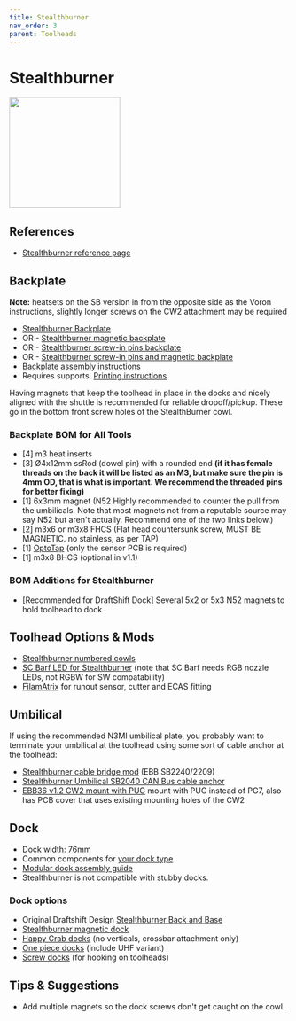 ```yaml
---
title: Stealthburner
nav_order: 3
parent: Toolheads
---
```

<!-- Use the page layout at TOC.md:  https://github.com/sdylewski/StealthChanger/blob/main/docs/TOC.md -->
# Stealthburner

<img src="../media/Toolheads/Stealthburner.png" width=200>

## References
* [Stealthburner reference page](https://github.com/VoronDesign/Voron-Stealthburner)

## Backplate
**Note:** heatsets on the SB version in from the opposite side as the Voron instructions, slightly longer screws on the CW2 attachment may be required

* [Stealthburner Backplate](https://github.com/sdylewski/StealthChanger/blob/main/STLs/Backplates/StealthBurner.stl)
* OR - [Stealthburner magnetic backplate](https://www.printables.com/model/1346474-stealthchanger-stealthburner-backplate-v11-magnet/files)
* OR - [Stealthburner screw-in pins backplate](https://www.printables.com/model/1358108-stealtchanger-stealthburner-backplate-with-screwed)
* OR - [Stealthburner screw-in pins and magnetic backplate](https://www.printables.com/model/1384948-stealthchanger-stealthburner-backplate-v11-magnet)
* [Backplate assembly instructions](https://github.com/sdylewski/StealthChanger/blob/main/Manual/Stealthchanger_Assembly_Guide.pdf)
* Requires supports. [Printing instructions](../Building/Printing.md)

Having magnets that keep the toolhead in place in the docks and nicely aligned with the shuttle is recommended for reliable dropoff/pickup. These go in the bottom front screw holes of the StealthBurner cowl.

### Backplate BOM for All Tools

- [4] m3 heat inserts
- [3] Ø4x12mm ssRod (dowel pin) with a rounded end **(if it has female threads on the back it will be listed as an M3, but make sure the pin is 4mm OD, that is what is important. We recommend the threaded pins for better fixing)**
- [1] 6x3mm magnet (N52 Highly recommended to counter the pull from the umbilicals. Note that most magnets not from a reputable source may say N52 but aren't actually. Recommend one of the two links below.)
- [2] m3x6 or m3x8 FHCS (Flat head countersunk screw, MUST BE MAGNETIC. no stainless, as per TAP)
- [1] [OptoTap](https://s.click.aliexpress.com/e/_DEGsGTV) (only the sensor PCB is required)
- [1] m3x8 BHCS (optional in v1.1)


### BOM Additions for Stealthburner
- [Recommended for DraftShift Dock] Several 5x2 or 5x3 N52 magnets to hold toolhead to dock

## Toolhead Options & Mods
* [Stealthburner numbered cowls](https://github.com/sdylewski/StealthChanger/tree/main/UserMods/Dumplap/Stealthburner%20Number%20Cowls)
* [SC Barf LED for Stealthburner](https://github.com/sdylewski/StealthChanger/tree/main/UserMods/N3MI-DG/StealthBurner_SC_Barf) (note that SC Barf needs RGB nozzle LEDs, not RGBW for SW compatability)
* [FilamAtrix](https://github.com/thunderkeys/FilamATrix) for runout sensor, cutter and ECAS fitting

## Umbilical
If using the recommended N3MI umbilical plate, you probably want to terminate your umbilical at the toolhead using some sort of cable anchor at the toolhead:
* [Stealthburner cable bridge mod](https://www.printables.com/model/608471-stealthburner-cable-bridge-mod/files) (EBB SB2240/2209)
* [Stealthburner Umbilical SB2040 CAN Bus cable anchor](https://www.printables.com/model/407336-voron-stealthburner-umbilical-sb2040-can-bus-cable/files)
* [EBB36 v1.2 CW2 mount with PUG](https://www.printables.com/model/1126741-ebb36-v12-cw2-mount-with-pug) mount with PUG instead of PG7, also has PCB cover that uses existing mounting holes of the CW2
  
## Dock
* Dock width: 76mm
* Common components for [your dock type](.../Dock.md)
* [Modular dock assembly guide](https://github.com/DraftShift/ModularDock/blob/main/Manual/ModularDock_Assembly_Guide.pdf)
* Stealthburner is not compatible with stubby docks.

### Dock options
* Original Draftshift Design [Stealthburner Back and Base](https://github.com/DraftShift/ModularDock/tree/main/STLs/Stealthburner)
* [Stealthburner magnetic dock](https://www.printables.com/model/1346474-stealthchanger-stealthburner-backplate-v11-magnet/files)
* [Happy Crab docks](https://www.printables.com/model/994635-stealthchanger-stealthburner-minimal-docks-aka-hap) (no verticals, crossbar attachment only)
* [One piece docks](https://www.printables.com/model/1063297-one-piece-docks-remix-of-crabby-docks-with-uhf-var) (include UHF variant)
* [Screw docks](https://www.printables.com/model/911717-stealthchanger-screw-docks) (for hooking on toolheads)


## Tips & Suggestions
* Add multiple magnets so the dock screws don't get caught on the cowl.  





